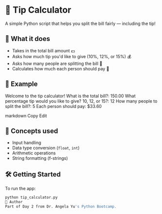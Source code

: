 # 💸 Tip Calculator

A simple Python script that helps you split the bill fairly — including the tip!

## 🧠 What it does
- Takes in the total bill amount 💵
- Asks how much tip you'd like to give (10%, 12%, or 15%) 💰
- Asks how many people are splitting the bill 👥
- Calculates how much each person should pay 🧾

## 📌 Example

Welcome to the tip calculator!
What is the total bill?: 150.00
What percentage tip would you like to give? 10, 12, or 15?: 12
How many people to split the bill?: 5
Each person should pay: $33.60

markdown
Copy
Edit

## 🧰 Concepts used
- Input handling  
- Data type conversion (`float`, `int`)  
- Arithmetic operations  
- String formatting (f-strings)

## 🛠️ Getting Started
To run the app:
```bash
python tip_calculator.py
🚀 Author
Part of Day 2 from Dr. Angela Yu's Python Bootcamp.
